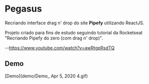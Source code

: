 # Pegasus
Recriando interface drag n' drop do site **Pipefy** utilizando ReactJS.

Projeto criado para fins de estudo seguindo tutorial da Rocketseat "Recriando Pipefy do zero (com drag n' drop)". 

--https://www.youtube.com/watch?v=awRtgpRsdTQ

## Demo

[Demo](demo/Demo_ Apr 5, 2020 4.gif)
